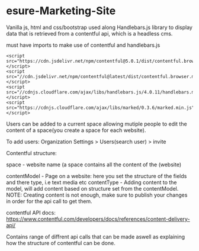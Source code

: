 # esure-Marketing-Site
Vanilla js, html and css/bootstrap used along Handlebars.js library to display data that is retrieved from a contentful api, which is a headless cms. 

must have imports to make use of contentful and handlebars.js
    
    <script src="https://cdn.jsdelivr.net/npm/contentful@5.0.1/dist/contentful.browser.min.js"></script>
    <script src="//cdn.jsdelivr.net/npm/contentful@latest/dist/contentful.browser.min.js"></script>
    <script src="//cdnjs.cloudflare.com/ajax/libs/handlebars.js/4.0.11/handlebars.min.js"></script>
    <script src="https://cdnjs.cloudflare.com/ajax/libs/marked/0.3.6/marked.min.js"></script>
    
    
Users can be added to a current space allowing mutiple people to edit the content of a space(you create a space for each website).


To add users: Organization Settings > Users(search user) > invite
    
 Contentful structure: 
 
 space - website name (a space contains all the content of the (website)
 
 
 contentModel - Page on a website: here you set the structure of the fields and there type, i.e text media etc
 contentType - Adding content to the model, will add content based on structure set from the contentModel.
 NOTE: Creating content is not enough, make sure to publish your changes in order for the api call to get them.
 
 contentful API docs: https://www.contentful.com/developers/docs/references/content-delivery-api/
 
 Contains range of diffrent api calls that can be made aswell as explaining how the structure of contentful can be done.
                       
                      
    
    
    
   
    
    
